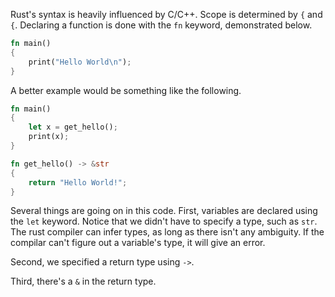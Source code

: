 Rust's syntax is heavily influenced by C/C++. Scope is determined by `{` and
`{`. Declaring a function is done with the `fn` keyword, demonstrated below.

```rust
fn main()
{
	print("Hello World\n");
}
```

A better example would be something like the following.

```rust
fn main()
{
	let x = get_hello();
	print(x);
}

fn get_hello() -> &str
{
	return "Hello World!";
}
```

Several things are going on in this code. First, variables are declared using 
the `let` keyword. Notice that we didn't have to specify a type, such as `str`.
The rust compiler can infer types, as long as there isn't any ambiguity. If the
 compilar can't figure out a variable's type, it will give an error.

Second, we specified a return type using `->`.

Third, there's a `&` in the return type. 
